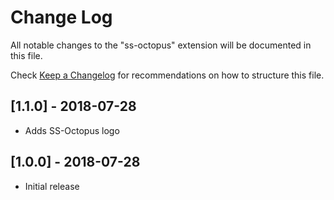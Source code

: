 # Change Log

All notable changes to the "ss-octopus" extension will be documented in this file.

Check [Keep a Changelog](http://keepachangelog.com/) for recommendations on how to structure this file.

## [1.1.0] - 2018-07-28

- Adds SS-Octopus logo

## [1.0.0] - 2018-07-28

- Initial release
